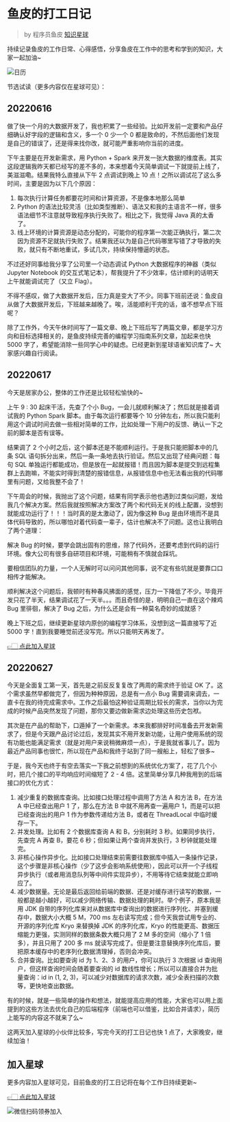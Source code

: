 # 鱼皮的打工日记

> by 程序员鱼皮 [知识星球](https://yupi.icu)

持续记录鱼皮的工作日常、心得感悟，分享鱼皮在工作中的思考和学到的知识，大家一起加油~

![日历](https://yupi.icu/img/image-20220630220402921.png)

节选试读（更多内容仅在星球可见）：



## 20220616

做了快一个月的大数据开发了，我也积累了一些经验。比如开发前一定要和产品仔细确认好字段的逻辑和含义，多一个 0 少一个 0 都是致命的，不然后面他们发现是自己的错误了，还是得来找你改，就可能严重影响你当前的进度。

下午主要是在开发新需求，用 Python + Spark 来开发一张大数据的维度表。其实这段逻辑我昨天都已经写的差不多的，本来想着今天简单调试一下就提前上线了，美滋滋嘞。结果我特么直接从下午 2 点调试到晚上 10 点！之所以调试花了这么多时间，主要是因为以下几个原因：

1. 每次执行计算任务都要花时间和计算资源，不是像本地那么简单
2. Python 的语法比较灵活（比如类型推断）、语法又和我的主语言不一样，很多语法细节不注意就导致程序执行失败了。相比之下，我觉得 Java 真的太香了。
3. 线上环境的计算资源是动态分配的，可能你的程序第一次能正确执行，第二次因为资源不足就执行失败了。结果我还以为是自己代码哪里写错了才导致的失败，就只有不断地重试，多试几次，持续保持懵逼的状态。

不过还好同事给我分享了公司里一个动态调试  Python 大数据程序的神器（类似 Jupyter Notebook 的交互式笔记本），帮我提升了不少效率，估计顺利的话明天上午就能调试完了（又立 Flag）。

不得不感叹，做了大数据开发后，压力真是变大了不少。同事下班前还说：鱼皮自从做了大数据开发后，下班越来越晚了。唉，活能顺利干完的话，谁不想早点下班呢？

除了工作外，今天午休时间写了一篇文章、晚上下班后写了两篇文章，都是学习方向和目标选择相关的，是鱼皮持续完善的编程学习指南系列文章，加起来也快 5000 字了，希望能消除一些同学心中的疑虑。已经更新到星球语雀知识库了~ 大家感兴趣自行阅读。



## 20220617


今天是居家办公，整体的工作还是比较轻松愉快的~


上午 9 : 30 起床干活，先查了个小 Bug，一会儿就顺利解决了；然后就是接着调试我的 Python Spark 脚本。由于每次运行都要等个 10 分钟左右，所以我只能利用这个调试时间去做一些相对简单的工作，比如处理一下用户的反馈、确认一下之前的脚本是否有误等。


结果调了 2 个小时之后，这个脚本还是不能顺利运行。于是我只能把脚本中的几条 SQL 语句拆分出来，然后一条一条地去执行验证。然后又出现了经典问题：每句 SQL 单独运行都能成功，但是放在一起就报错！而且因为脚本是提交到远程集群上去跑嘛，不能实时得到清楚的报错信息，从报错信息中也无法看出我的代码哪里有问题，又给我整不会了！


下午周会的时候，我抛出了这个问题，结果有同学表示他也遇到过类似问题，发给我几个解决方案。然后我就按照解决方案改了两个和代码无关的线上配置，没想到就能成功运行了！！！当时真的是太激动了，因为像这种 Bug 是由环境而不是具体代码导致的，所以哪怕对着代码查一辈子，估计也解决不了问题。这也让我明白了两个道理：

解决 Bug 的时候，要学会跳出固有的思维，除了代码外，还要考虑到代码的运行环境。像大公司有很多自研项目和环境，可能稍有不慎就会踩坑。

要相信团队的力量，一个人无解时可以问问其他同事，说不定有些坑就是要靠口口相传才能解决。


顺利解决这个问题后，我顿时有种春风拂面的感觉，压力一下降低了不少。毕竟开发只花了半天，结果调试花了一天半。。。而且奇怪的是，明明自己一直在这个辣鸡 Bug 里徘徊，解决了 Bug 之后，为什么还是会有一种莫名奇妙的成就感？

晚上下班之后，继续更新星球内原创的编程学习体系，没想到这一篇直接写了近 5000 字！直到我要睡觉前还没写完。所以只能明天再发了。

[👉🏻 点此加入星球](加入星球.md)



## 20220627

今天是全面复工第一天，首先是之前反反复复改了两周的需求终于验证 OK 了。这个需求虽然早都做完了，但因为种种原因，总是有一点小 Bug 需要调来调去，一直卡在我的待完成需求中。工作之后最怕这种验证周期比较长的需求，当你以为完成的时候产品突然发现了问题，那你又要边做新需求边处理这些历史包袱。

其次是在产品的帮助下，口遁掉了一个新需求。本来我都排好时间准备去开发新需求了，但是今天跟产品讨论过后，发现其实不用开发新功能，让用户使用系统的现有功能也能满足需求（就是对用户来说稍微麻烦一点），于是我就省事儿了。因为最近产品同事也很忙，所以现在产品和我终于站到了同一艘船上，轻松了很多~

于是，我今天也终于有空去落实一下我之前想到的系统优化方案了，花了几个小时，把几个接口的平均响应时间缩短了 2 - 4 倍。这里简单分享几种我用到的后端接口的优化方式：

1. 减少重复的数据库查询。比如接口处理过程中调用了方法 A 和方法 B，在方法 A 中已经查出用户 1 了，那么在方法 B 中就不用再查一遍用户 1，而是可以把已经查询出的用户 1 作为参数传递给方法 B，或者在 ThreadLocal 中临时缓存一下。
2. 并发处理。比如有 2 个数据库查询 A 和 B，分别耗时 3 秒。如果同步执行，先查完 A 再查 B，要花  6 秒；但如果让两个查询并发执行，3 秒钟就能处理完。
3. 非核心操作异步化。比如接口处理结束前需要往数据库中插入一条操作记录，这个步骤是非核心操作（少了这步会影响系统使用），因此可以开一个子线程异步执行（或者用消息队列等中间件实现异步），不用等待它结束就能立即响应了。
4. 减少数据量。无论是最后返回给前端的数据、还是对缓存进行读写的数据，一般都是越小越好，可以减少网络传输、数据处理的耗时。举个例子，原本我是用 JDK 自带的序列化库来对从数据库中查询出的数据进行序列化、并塞到缓存中，数据大小大概 5 M，700 ms 左右读写完成；但今天我尝试用专业的、开源的序列化库 Kryo 来替换掉 JDK 的序列化库，Kryo 的性能更高、数据压缩能力更强，实测同样的数据条数大概只用了 2 M 多的空间（缩小了 1 倍多），并且只用了 200 多 ms 就读写完成了。但是要注意替换序列化库后，要把原本缓存中的老序列化数据清理掉，否则会冲突。
5. 合并查询。比如要查询 id 为 1、2、3 的用户，你可以执行 3 次根据 id 查询用户，但这样查询时间会随着要查询的 id 数线性增长；所以可以直接合并为批量查询：id in (1, 2, 3)，可以减少对数据库的请求次数，减少全表扫描的次数等，更快地查出数据。

有的时候，就是一些简单的操作和想法，就能提高应用的性能，大家也可以用上面提到的这些方法去优化自己的后端程序（前端也可以借鉴，比如合并请求），简历上能写的内容这不就来了么~

这两天加入星球的小伙伴比较多，写完今天的打工日记也快 1 点了，大家晚安，继续加油！




## 加入星球

更多内容加入星球可见，目前鱼皮的打工日记将在每个工作日持续更新~

[👉🏻 点此加入星球](加入星球.md)

![微信扫码领券加入](https://yupi.icu/img/%E7%9F%A5%E8%AF%86%E6%98%9F%E7%90%83%E6%89%AB%E7%A0%81.jpeg)
